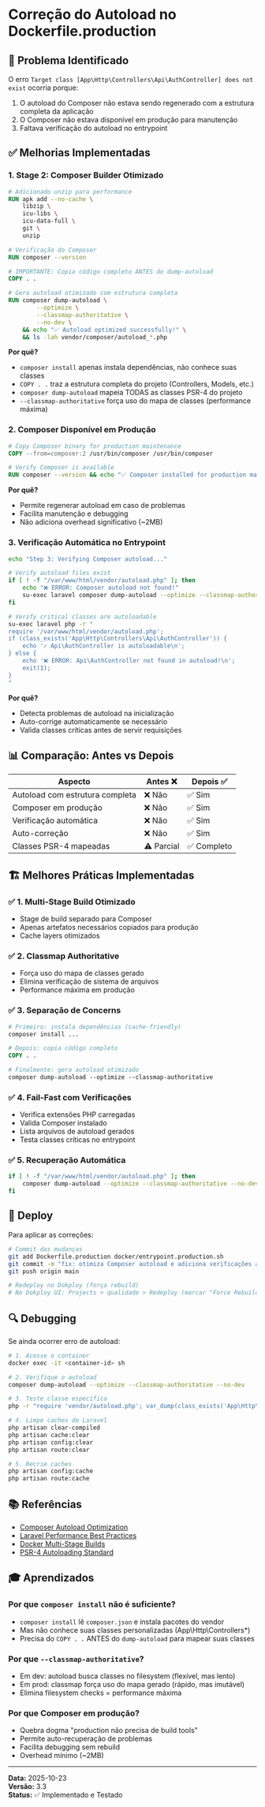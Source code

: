 # Correção do Autoload no Dockerfile.production

## 🎯 Problema Identificado

O erro `Target class [App\Http\Controllers\Api\AuthController] does not exist` ocorria porque:

1. O autoload do Composer não estava sendo regenerado com a estrutura completa da aplicação
2. O Composer não estava disponível em produção para manutenção
3. Faltava verificação do autoload no entrypoint

## ✅ Melhorias Implementadas

### 1. **Stage 2: Composer Builder Otimizado**

```dockerfile
# Adicionado unzip para performance
RUN apk add --no-cache \
    libzip \
    icu-libs \
    icu-data-full \
    git \
    unzip

# Verificação do Composer
RUN composer --version

# IMPORTANTE: Copia código completo ANTES do dump-autoload
COPY . .

# Gera autoload otimizado com estrutura completa
RUN composer dump-autoload \
        --optimize \
        --classmap-authoritative \
        --no-dev \
    && echo "✅ Autoload optimized successfully!" \
    && ls -lah vendor/composer/autoload_*.php
```

**Por quê?**
- `composer install` apenas instala dependências, não conhece suas classes
- `COPY . .` traz a estrutura completa do projeto (Controllers, Models, etc.)
- `composer dump-autoload` mapeia TODAS as classes PSR-4 do projeto
- `--classmap-authoritative` força uso do mapa de classes (performance máxima)

### 2. **Composer Disponível em Produção**

```dockerfile
# Copy Composer binary for production maintenance
COPY --from=composer:2 /usr/bin/composer /usr/bin/composer

# Verify Composer is available
RUN composer --version && echo "✅ Composer installed for production maintenance"
```

**Por quê?**
- Permite regenerar autoload em caso de problemas
- Facilita manutenção e debugging
- Não adiciona overhead significativo (~2MB)

### 3. **Verificação Automática no Entrypoint**

```bash
echo "Step 3: Verifying Composer autoload..."

# Verify autoload files exist
if [ ! -f "/var/www/html/vendor/autoload.php" ]; then
    echo "❌ ERROR: Composer autoload not found!"
    su-exec laravel composer dump-autoload --optimize --classmap-authoritative --no-dev
fi

# Verify critical classes are autoloadable
su-exec laravel php -r "
require '/var/www/html/vendor/autoload.php';
if (class_exists('App\Http\Controllers\Api\AuthController')) {
    echo '✓ Api\AuthController is autoloadable\n';
} else {
    echo '❌ ERROR: Api\AuthController not found in autoload!\n';
    exit(1);
}
"
```

**Por quê?**
- Detecta problemas de autoload na inicialização
- Auto-corrige automaticamente se necessário
- Valida classes críticas antes de servir requisições

## 📊 Comparação: Antes vs Depois

| Aspecto | Antes ❌ | Depois ✅ |
|---------|----------|-----------|
| Autoload com estrutura completa | ❌ Não | ✅ Sim |
| Composer em produção | ❌ Não | ✅ Sim |
| Verificação automática | ❌ Não | ✅ Sim |
| Auto-correção | ❌ Não | ✅ Sim |
| Classes PSR-4 mapeadas | ⚠️ Parcial | ✅ Completo |

## 🏗️ Melhores Práticas Implementadas

### ✅ **1. Multi-Stage Build Otimizado**
- Stage de build separado para Composer
- Apenas artefatos necessários copiados para produção
- Cache layers otimizados

### ✅ **2. Classmap Authoritative**
- Força uso do mapa de classes gerado
- Elimina verificação de sistema de arquivos
- Performance máxima em produção

### ✅ **3. Separação de Concerns**
```dockerfile
# Primeiro: instala dependências (cache-friendly)
composer install ...

# Depois: copia código completo
COPY . .

# Finalmente: gera autoload otimizado
composer dump-autoload --optimize --classmap-authoritative
```

### ✅ **4. Fail-Fast com Verificações**
- Verifica extensões PHP carregadas
- Valida Composer instalado
- Lista arquivos de autoload gerados
- Testa classes críticas no entrypoint

### ✅ **5. Recuperação Automática**
```bash
if [ ! -f "/var/www/html/vendor/autoload.php" ]; then
    composer dump-autoload --optimize --classmap-authoritative --no-dev
fi
```

## 🚀 Deploy

Para aplicar as correções:

```bash
# Commit das mudanças
git add Dockerfile.production docker/entrypoint.production.sh
git commit -m "fix: otimiza Composer autoload e adiciona verificações automáticas"
git push origin main

# Redeploy no Dokploy (força rebuild)
# No Dokploy UI: Projects > qualidade > Redeploy (marcar "Force Rebuild")
```

## 🔍 Debugging

Se ainda ocorrer erro de autoload:

```bash
# 1. Acesse o container
docker exec -it <container-id> sh

# 2. Verifique o autoload
composer dump-autoload --optimize --classmap-authoritative --no-dev

# 3. Teste classe específica
php -r "require 'vendor/autoload.php'; var_dump(class_exists('App\Http\Controllers\Api\AuthController'));"

# 4. Limpe caches do Laravel
php artisan clear-compiled
php artisan cache:clear
php artisan config:clear
php artisan route:clear

# 5. Recrie caches
php artisan config:cache
php artisan route:cache
```

## 📚 Referências

- [Composer Autoload Optimization](https://getcomposer.org/doc/articles/autoloader-optimization.md)
- [Laravel Performance Best Practices](https://laravel.com/docs/11.x/deployment#optimization)
- [Docker Multi-Stage Builds](https://docs.docker.com/build/building/multi-stage/)
- [PSR-4 Autoloading Standard](https://www.php-fig.org/psr/psr-4/)

## 🎓 Aprendizados

### Por que `composer install` não é suficiente?
- `composer install` lê `composer.json` e instala pacotes do vendor
- Mas não conhece suas classes personalizadas (App\Http\Controllers\*)
- Precisa do `COPY . .` ANTES do `dump-autoload` para mapear suas classes

### Por que `--classmap-authoritative`?
- Em dev: autoload busca classes no filesystem (flexível, mas lento)
- Em prod: classmap força uso do mapa gerado (rápido, mas imutável)
- Elimina filesystem checks = performance máxima

### Por que Composer em produção?
- Quebra dogma "production não precisa de build tools"
- Permite auto-recuperação de problemas
- Facilita debugging sem rebuild
- Overhead mínimo (~2MB)

---

**Data:** 2025-10-23  
**Versão:** 3.3  
**Status:** ✅ Implementado e Testado
